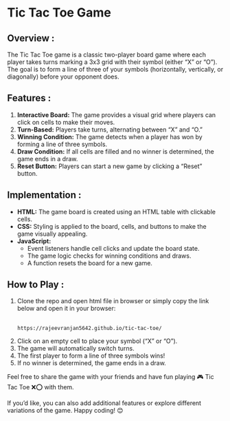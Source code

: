# Tic Tac Toe Game

## Overview :
The Tic Tac Toe game is a classic two-player board game where each player takes turns marking a 3x3 grid with their symbol (either “X” or “O”). The goal is to form a line of three of your symbols (horizontally, vertically, or diagonally) before your opponent does.

## Features :
<ol>
<li><b>Interactive Board:</b> The game provides a visual grid where players can click on cells to make their moves.</li>
<li><b>Turn-Based:</b> Players take turns, alternating between “X” and “O.”</li>
<li><b>Winning Condition:</b> The game detects when a player has won by forming a line of three symbols.</li>
<li><b>Draw Condition:</b> If all cells are filled and no winner is determined, the game ends in a draw.</li>
<li><b>Reset Button:</b> Players can start a new game by clicking a “Reset” button.</li>
</ol>

## Implementation :
<ul>
<li><b>HTML:</b> The game board is created using an HTML table with clickable cells.</li>
<li><b>CSS:</b> Styling is applied to the board, cells, and buttons to make the game visually appealing.</li>
<li><b>JavaScript:</b>
  <ul>
  <li>Event listeners handle cell clicks and update the board state.</li>
  <li>The game logic checks for winning conditions and draws.</li>
  <li>A function resets the board for a new game.</li>
  </ul>
  </li>
</ul>

## How to Play :
<ol>
<li>Clone the repo and open html file in browser or simply copy the link below and open it in your browser:</li><br>

    https://rajeevranjan5642.github.io/tic-tac-toe/
    
<li>Click on an empty cell to place your symbol (“X” or “O”).</li>
<li>The game will automatically switch turns.</li>
<li>The first player to form a line of three symbols wins!</li>
<li>If no winner is determined, the game ends in a draw.</li>
</ol>

Feel free to share the game with your friends and have fun playing 🎮 Tic Tac Toe ❌⭕ with them.

If you’d like, you can also add additional features or explore different variations of the game. Happy coding! 😊
